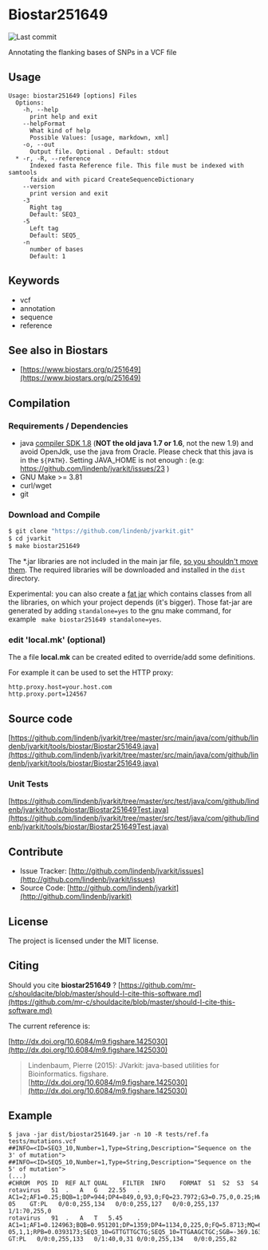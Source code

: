 # Biostar251649

![Last commit](https://img.shields.io/github/last-commit/lindenb/jvarkit.png)

 Annotating the flanking bases of SNPs in a VCF file


## Usage

```
Usage: biostar251649 [options] Files
  Options:
    -h, --help
      print help and exit
    --helpFormat
      What kind of help
      Possible Values: [usage, markdown, xml]
    -o, --out
      Output file. Optional . Default: stdout
  * -r, -R, --reference
      Indexed fasta Reference file. This file must be indexed with samtools 
      faidx and with picard CreateSequenceDictionary
    --version
      print version and exit
    -3
      Right tag
      Default: SEQ3_
    -5
      Left tag
      Default: SEQ5_
    -n
      number of bases
      Default: 1

```


## Keywords

 * vcf
 * annotation
 * sequence
 * reference



## See also in Biostars

 * [https://www.biostars.org/p/251649](https://www.biostars.org/p/251649)


## Compilation

### Requirements / Dependencies

* java [compiler SDK 1.8](http://www.oracle.com/technetwork/java/index.html) (**NOT the old java 1.7 or 1.6**, not the new 1.9) and avoid OpenJdk, use the java from Oracle. Please check that this java is in the `${PATH}`. Setting JAVA_HOME is not enough : (e.g: https://github.com/lindenb/jvarkit/issues/23 )
* GNU Make >= 3.81
* curl/wget
* git


### Download and Compile

```bash
$ git clone "https://github.com/lindenb/jvarkit.git"
$ cd jvarkit
$ make biostar251649
```

The *.jar libraries are not included in the main jar file, [so you shouldn't move them](https://github.com/lindenb/jvarkit/issues/15#issuecomment-140099011 ).
The required libraries will be downloaded and installed in the `dist` directory.

Experimental: you can also create a [fat jar](https://stackoverflow.com/questions/19150811/) which contains classes from all the libraries, on which your project depends (it's bigger). Those fat-jar are generated by adding `standalone=yes` to the gnu make command, for example ` make biostar251649 standalone=yes`.

### edit 'local.mk' (optional)

The a file **local.mk** can be created edited to override/add some definitions.

For example it can be used to set the HTTP proxy:

```
http.proxy.host=your.host.com
http.proxy.port=124567
```
## Source code 

[https://github.com/lindenb/jvarkit/tree/master/src/main/java/com/github/lindenb/jvarkit/tools/biostar/Biostar251649.java](https://github.com/lindenb/jvarkit/tree/master/src/main/java/com/github/lindenb/jvarkit/tools/biostar/Biostar251649.java)

### Unit Tests

[https://github.com/lindenb/jvarkit/tree/master/src/test/java/com/github/lindenb/jvarkit/tools/biostar/Biostar251649Test.java](https://github.com/lindenb/jvarkit/tree/master/src/test/java/com/github/lindenb/jvarkit/tools/biostar/Biostar251649Test.java)


## Contribute

- Issue Tracker: [http://github.com/lindenb/jvarkit/issues](http://github.com/lindenb/jvarkit/issues)
- Source Code: [http://github.com/lindenb/jvarkit](http://github.com/lindenb/jvarkit)

## License

The project is licensed under the MIT license.

## Citing

Should you cite **biostar251649** ? [https://github.com/mr-c/shouldacite/blob/master/should-I-cite-this-software.md](https://github.com/mr-c/shouldacite/blob/master/should-I-cite-this-software.md)

The current reference is:

[http://dx.doi.org/10.6084/m9.figshare.1425030](http://dx.doi.org/10.6084/m9.figshare.1425030)

> Lindenbaum, Pierre (2015): JVarkit: java-based utilities for Bioinformatics. figshare.
> [http://dx.doi.org/10.6084/m9.figshare.1425030](http://dx.doi.org/10.6084/m9.figshare.1425030)


## Example

```
$ java -jar dist/biostar251649.jar -n 10 -R tests/ref.fa tests/mutations.vcf
##INFO=<ID=SEQ3_10,Number=1,Type=String,Description="Sequence on the 3' of mutation">
##INFO=<ID=SEQ5_10,Number=1,Type=String,Description="Sequence on the 5' of mutation">
(...)
#CHROM	POS	ID	REF	ALT	QUAL	FILTER	INFO	FORMAT	S1	S2	S3	S4
rotavirus	51	.	A	G	22.55	.	AC1=2;AF1=0.25;BQB=1;DP=944;DP4=849,0,93,0;FQ=23.7972;G3=0.75,0,0.25;HWE=0.033921;MQ=60;MQ0F=0;MQB=1;PV4=1,1,1,1;RPB=0.993129;SEQ3_10=GATGGTAAGC;SEQ5_10=TCTACTCAGC;SGB=-61.9012;VDB=3.53678e-05	GT:PL	0/0:0,255,134	0/0:0,255,127	0/0:0,255,137	1/1:70,255,0
rotavirus	91	.	A	T	5.45	.	AC1=1;AF1=0.124963;BQB=0.951201;DP=1359;DP4=1134,0,225,0;FQ=5.8713;MQ=60;MQ0F=0;MQB=1;PV4=1,4.80825e-05,1,1;RPB=0.0393173;SEQ3_10=GTTGTTGCTG;SEQ5_10=TTGAAGCTGC;SGB=-369.163;VDB=0.313337	GT:PL	0/0:0,255,133	0/1:40,0,31	0/0:0,255,134	0/0:0,255,82
```


